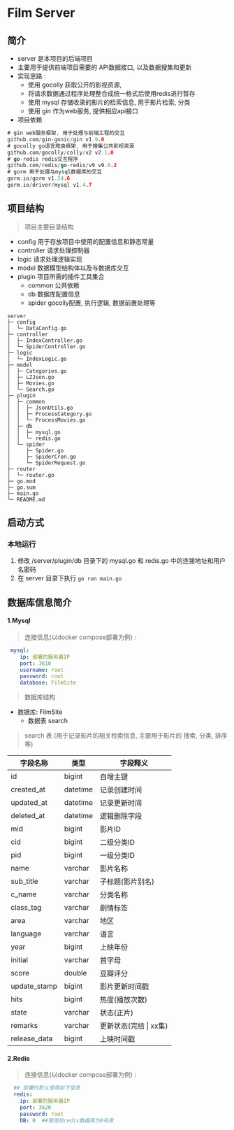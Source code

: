 # Film Server

## 简介

- server 是本项目的后端项目
- 主要用于提供前端项目需要的 API数据接口, 以及数据搜集和更新
- 实现思路 : 
  - 使用 gocolly 获取公开的影视资源, 
  - 将请求数据通过程序处理整合成统一格式后使用redis进行暂存
  - 使用 mysql 存储收录的影片的检索信息, 用于影片检索, 分类
  - 使用 gin 作为web服务, 提供相应api接口
- 项目依赖

```go
# gin web服务框架, 用于处理与前端工程的交互
github.com/gin-gonic/gin v1.9.0
# gocolly go语言爬虫框架, 用于搜集公共影视资源
github.com/gocolly/colly/v2 v2.1.0
# go-redis redis交互程序
github.com/redis/go-redis/v9 v9.0.2
# gorm 用于处理与mysql数据库的交互
gorm.io/gorm v1.24.6
gorm.io/driver/mysql v1.4.7
```



## 项目结构

> 项目主要目录结构

- config				用于存放项目中使用的配置信息和静态常量
- controller	      请求处理控制器
- logic                请求处理逻辑实现
- model              数据模型结构体以及与数据库交互
- plugin              项目所需的插件工具集合
  - common     公共依赖
  - db              数据库配置信息
  - spider         gocolly配置, 执行逻辑, 数据前置处理等

```text
server                       
├─ config                    
│  └─ DataConfig.go          
├─ controller                
│  ├─ IndexController.go     
│  └─ SpiderController.go    
├─ logic                     
│  └─ IndexLogic.go          
├─ model                     
│  ├─ Categories.go          
│  ├─ LZJson.go              
│  ├─ Movies.go              
│  └─ Search.go              
├─ plugin                    
│  ├─ common                 
│  │  ├─ JsonUtils.go        
│  │  ├─ ProcessCategory.go  
│  │  └─ ProcessMovies.go    
│  ├─ db                     
│  │  ├─ mysql.go            
│  │  └─ redis.go            
│  └─ spider                 
│     ├─ Spider.go           
│     ├─ SpiderCron.go       
│     └─ SpiderRequest.go    
├─ router                    
│  └─ router.go              
├─ go.mod                    
├─ go.sum                    
├─ main.go                   
└─ README.md                 
```



## 启动方式

### 本地运行

1.  修改 /server/plugin/db 目录下的 mysql.go 和 redis.go 中的连接地址和用户名密码
2. 在 server 目录下执行 `go run main.go`





## 数据库信息简介

#### 1.Mysql  

> 连接信息(以docker compose部署为例) :

```yaml
 mysql:
 	ip: 部署的服务器IP
    port: 3610
    username: root
    password: root
    database: FilmSite
```

> 数据库结构

- 数据库: FilmSite
  - 数据表 search

> search 表 (用于记录影片的相关检索信息, 主要用于影片的 搜索, 分类, 排序 等)

| 字段名称     | 类型     | 字段释义               |
| ------------ | -------- | ---------------------- |
| id           | bigint   | 自增主键               |
| created_at   | datetime | 记录创建时间           |
| updated_at   | datetime | 记录更新时间           |
| deleted_at   | datetime | 逻辑删除字段           |
| mid          | bigint   | 影片ID                 |
| cid          | bigint   | 二级分类ID             |
| pid          | bigint   | 一级分类ID             |
| name         | varchar  | 影片名称               |
| sub_title    | varchar  | 子标题(影片别名)       |
| c_name       | varchar  | 分类名称               |
| class_tag    | varchar  | 剧情标签               |
| area         | varchar  | 地区                   |
| language     | varchar  | 语言                   |
| year         | bigint   | 上映年份               |
| initial      | varchar  | 首字母                 |
| score        | double   | 豆瓣评分               |
| update_stamp | bigint   | 影片更新时间戳         |
| hits         | bigint   | 热度(播放次数)         |
| state        | varchar  | 状态(正片)             |
| remarks      | varchar  | 更新状态(完结 \| xx集) |
| release_data | bigint   | 上映时间戳             |





#### 2.Redis

> 连接信息(以docker compose部署为例) : 

```yaml
  ## 部署时默认使用如下信息
  redis:
  	ip: 部署的服务器IP
    port: 3620
    password: root
    DB: 0  ##使用的redis数据库为0号库
```

